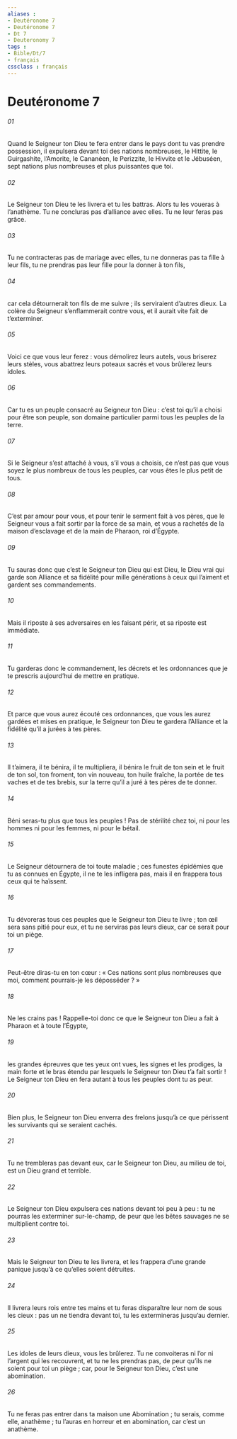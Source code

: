 ```yaml
---
aliases : 
- Deutéronome 7
- Deutéronome 7
- Dt 7
- Deuteronomy 7
tags : 
- Bible/Dt/7
- français
cssclass : français
---
```


# Deutéronome 7

###### 01
Quand le Seigneur ton Dieu te fera entrer dans le pays dont tu vas prendre possession, il expulsera devant toi des nations nombreuses, le Hittite, le Guirgashite, l’Amorite, le Cananéen, le Perizzite, le Hivvite et le Jébuséen, sept nations plus nombreuses et plus puissantes que toi.
###### 02
Le Seigneur ton Dieu te les livrera et tu les battras. Alors tu les voueras à l’anathème. Tu ne concluras pas d’alliance avec elles. Tu ne leur feras pas grâce.
###### 03
Tu ne contracteras pas de mariage avec elles, tu ne donneras pas ta fille à leur fils, tu ne prendras pas leur fille pour la donner à ton fils,
###### 04
car cela détournerait ton fils de me suivre ; ils serviraient d’autres dieux. La colère du Seigneur s’enflammerait contre vous, et il aurait vite fait de t’exterminer.
###### 05
Voici ce que vous leur ferez : vous démolirez leurs autels, vous briserez leurs stèles, vous abattrez leurs poteaux sacrés et vous brûlerez leurs idoles.
###### 06
Car tu es un peuple consacré au Seigneur ton Dieu : c’est toi qu’il a choisi pour être son peuple, son domaine particulier parmi tous les peuples de la terre.
###### 07
Si le Seigneur s’est attaché à vous, s’il vous a choisis, ce n’est pas que vous soyez le plus nombreux de tous les peuples, car vous êtes le plus petit de tous.
###### 08
C’est par amour pour vous, et pour tenir le serment fait à vos pères, que le Seigneur vous a fait sortir par la force de sa main, et vous a rachetés de la maison d’esclavage et de la main de Pharaon, roi d’Égypte.
###### 09
Tu sauras donc que c’est le Seigneur ton Dieu qui est Dieu, le Dieu vrai qui garde son Alliance et sa fidélité pour mille générations à ceux qui l’aiment et gardent ses commandements.
###### 10
Mais il riposte à ses adversaires en les faisant périr, et sa riposte est immédiate.
###### 11
Tu garderas donc le commandement, les décrets et les ordonnances que je te prescris aujourd’hui de mettre en pratique.
###### 12
Et parce que vous aurez écouté ces ordonnances, que vous les aurez gardées et mises en pratique, le Seigneur ton Dieu te gardera l’Alliance et la fidélité qu’il a jurées à tes pères.
###### 13
Il t’aimera, il te bénira, il te multipliera, il bénira le fruit de ton sein et le fruit de ton sol, ton froment, ton vin nouveau, ton huile fraîche, la portée de tes vaches et de tes brebis, sur la terre qu’il a juré à tes pères de te donner.
###### 14
Béni seras-tu plus que tous les peuples ! Pas de stérilité chez toi, ni pour les hommes ni pour les femmes, ni pour le bétail.
###### 15
Le Seigneur détournera de toi toute maladie ; ces funestes épidémies que tu as connues en Égypte, il ne te les infligera pas, mais il en frappera tous ceux qui te haïssent.
###### 16
Tu dévoreras tous ces peuples que le Seigneur ton Dieu te livre ; ton œil sera sans pitié pour eux, et tu ne serviras pas leurs dieux, car ce serait pour toi un piège.
###### 17
Peut-être diras-tu en ton cœur : « Ces nations sont plus nombreuses que moi, comment pourrais-je les déposséder ? »
###### 18
Ne les crains pas ! Rappelle-toi donc ce que le Seigneur ton Dieu a fait à Pharaon et à toute l’Égypte,
###### 19
les grandes épreuves que tes yeux ont vues, les signes et les prodiges, la main forte et le bras étendu par lesquels le Seigneur ton Dieu t’a fait sortir ! Le Seigneur ton Dieu en fera autant à tous les peuples dont tu as peur.
###### 20
Bien plus, le Seigneur ton Dieu enverra des frelons jusqu’à ce que périssent les survivants qui se seraient cachés.
###### 21
Tu ne trembleras pas devant eux, car le Seigneur ton Dieu, au milieu de toi, est un Dieu grand et terrible.
###### 22
Le Seigneur ton Dieu expulsera ces nations devant toi peu à peu : tu ne pourras les exterminer sur-le-champ, de peur que les bêtes sauvages ne se multiplient contre toi.
###### 23
Mais le Seigneur ton Dieu te les livrera, et les frappera d’une grande panique jusqu’à ce qu’elles soient détruites.
###### 24
Il livrera leurs rois entre tes mains et tu feras disparaître leur nom de sous les cieux : pas un ne tiendra devant toi, tu les extermineras jusqu’au dernier.
###### 25
Les idoles de leurs dieux, vous les brûlerez. Tu ne convoiteras ni l’or ni l’argent qui les recouvrent, et tu ne les prendras pas, de peur qu’ils ne soient pour toi un piège ; car, pour le Seigneur ton Dieu, c’est une abomination.
###### 26
Tu ne feras pas entrer dans ta maison une Abomination ; tu serais, comme elle, anathème ; tu l’auras en horreur et en abomination, car c’est un anathème.
